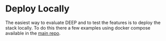 # Deploy Locally

The easiest way to evaluate DEEP and to test the features is to deploy the stack locally. To do this there a few
examples using docker compose available in the [main repo](https://github.com/intergral/deep/tree/master/examples/docker-compose). 
